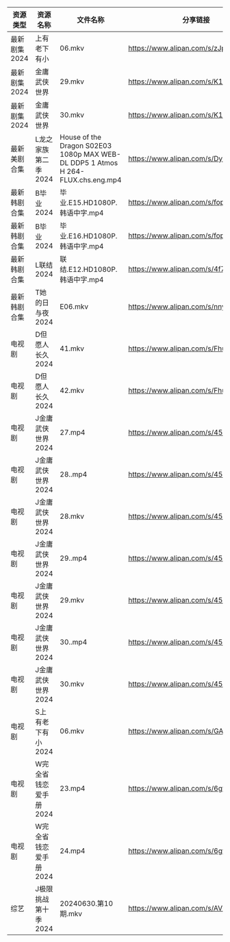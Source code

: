 | 资源类型     | 资源名称          | 文件名称                                                                            | 分享链接                                 | 更新时间                |
| -------- | ------------- | ------------------------------------------------------------------------------- | ------------------------------------ | ------------------- |
| 最新剧集2024 | 上有老下有小        | 06.mkv                                                                          | https://www.alipan.com/s/zJpYSzfdTgF | 2024-07-01 00:10:35 |
| 最新剧集2024 | 金庸武侠世界        | 29.mkv                                                                          | https://www.alipan.com/s/K1cwzDfcuuq | 2024-07-01 12:11:25 |
| 最新剧集2024 | 金庸武侠世界        | 30.mkv                                                                          | https://www.alipan.com/s/K1cwzDfcuuq | 2024-07-01 12:11:25 |
| 最新美剧合集   | L龙之家族第二季2024  | House of the Dragon S02E03 1080p MAX WEB-DL DDP5 1 Atmos H 264-FLUX.chs.eng.mp4 | https://www.alipan.com/s/DyvLf3chM2K | 2024-07-01 12:10:33 |
| 最新韩剧合集   | B毕业2024       | 毕业.E15.HD1080P.韩语中字.mp4                                                         | https://www.alipan.com/s/fop9uyywL8B | 2024-07-01 00:05:13 |
| 最新韩剧合集   | B毕业2024       | 毕业.E16.HD1080P.韩语中字.mp4                                                         | https://www.alipan.com/s/fop9uyywL8B | 2024-07-01 00:05:13 |
| 最新韩剧合集   | L联结2024       | 联结.E12.HD1080P.韩语中字.mp4                                                         | https://www.alipan.com/s/4f7g9UiAEUn | 2024-07-01 12:10:30 |
| 最新韩剧合集   | T她的日与夜2024    | E06.mkv                                                                         | https://www.alipan.com/s/nnyTdgGkMzK | 2024-07-01 00:10:09 |
| 电视剧      | D但愿人长久2024    | 41.mkv                                                                          | https://www.alipan.com/s/FhuZUhrsRyc | 2024-07-01 00:05:16 |
| 电视剧      | D但愿人长久2024    | 42.mkv                                                                          | https://www.alipan.com/s/FhuZUhrsRyc | 2024-07-01 00:05:16 |
| 电视剧      | J金庸武侠世界2024   | 27.mp4                                                                          | https://www.alipan.com/s/45Wf5L1Pjst | 2024-07-01 08:05:47 |
| 电视剧      | J金庸武侠世界2024   | 28..mp4                                                                         | https://www.alipan.com/s/45Wf5L1Pjst | 2024-07-01 08:05:46 |
| 电视剧      | J金庸武侠世界2024   | 28.mkv                                                                          | https://www.alipan.com/s/45Wf5L1Pjst | 2024-07-01 08:05:46 |
| 电视剧      | J金庸武侠世界2024   | 29..mp4                                                                         | https://www.alipan.com/s/45Wf5L1Pjst | 2024-07-01 08:05:46 |
| 电视剧      | J金庸武侠世界2024   | 29.mkv                                                                          | https://www.alipan.com/s/45Wf5L1Pjst | 2024-07-01 12:05:45 |
| 电视剧      | J金庸武侠世界2024   | 30..mp4                                                                         | https://www.alipan.com/s/45Wf5L1Pjst | 2024-07-01 08:05:45 |
| 电视剧      | J金庸武侠世界2024   | 30.mkv                                                                          | https://www.alipan.com/s/45Wf5L1Pjst | 2024-07-01 12:05:45 |
| 电视剧      | S上有老下有小2024   | 06.mkv                                                                          | https://www.alipan.com/s/GAgAoekUHew | 2024-07-01 00:06:46 |
| 电视剧      | W完全省钱恋爱手册2024 | 23.mp4                                                                          | https://www.alipan.com/s/6gtSZmCtHmc | 2024-07-01 00:07:08 |
| 电视剧      | W完全省钱恋爱手册2024 | 24.mp4                                                                          | https://www.alipan.com/s/6gtSZmCtHmc | 2024-07-01 00:07:07 |
| 综艺       | J极限挑战第十季2024  | 20240630.第10期.mkv                                                               | https://www.alipan.com/s/AVDbVKDwyT9 | 2024-07-01 00:08:10 |
